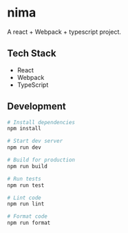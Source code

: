 # nima

A react + Webpack + typescript project.

## Tech Stack

- React
- Webpack
- TypeScript





## Development

```bash
# Install dependencies
npm install

# Start dev server
npm run dev

# Build for production
npm run build

# Run tests
npm run test

# Lint code
npm run lint

# Format code
npm run format
```
